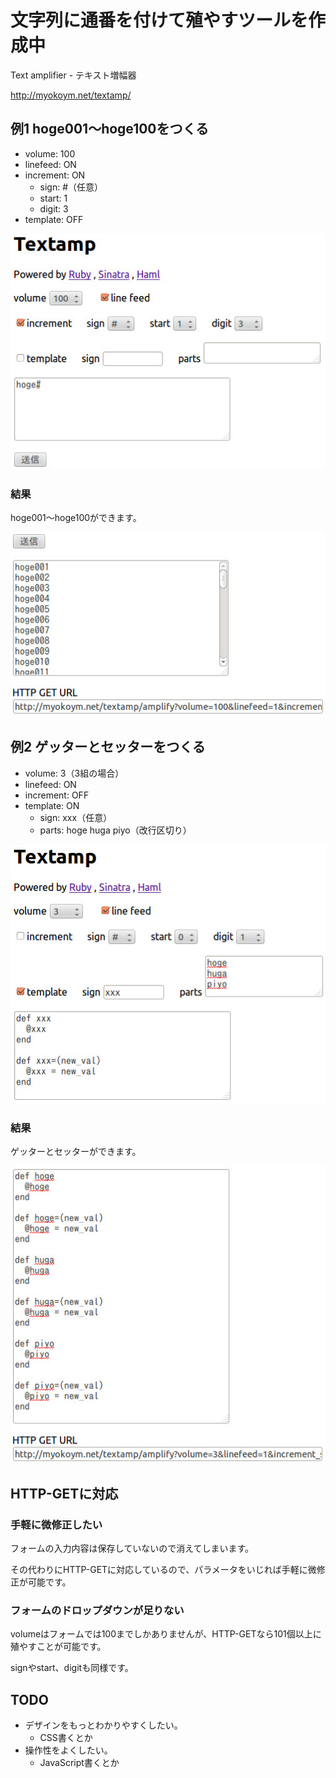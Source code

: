 # 文字列に通番を付けて殖やすツールを作成中

Text amplifier - テキスト増幅器

http://myokoym.net/textamp/

## 例1 hoge001〜hoge100をつくる

* volume: 100
* linefeed: ON
* increment: ON
  * sign: #（任意）
  * start: 1
  * digit: 3
* template: OFF

![textamp_20130127_01](/images/textamp_20130127_01.jpg)

### 結果

hoge001〜hoge100ができます。

![textamp_20130127_02](/images/textamp_20130127_02.jpg)

## 例2 ゲッターとセッターをつくる

* volume: 3（3組の場合）
* linefeed: ON
* increment: OFF
* template: ON
  * sign: xxx（任意）
  * parts: hoge huga piyo（改行区切り）

![textamp_20130127_03](/images/textamp_20130127_03.jpg)

### 結果

ゲッターとセッターができます。

![textamp_20130127_04](/images/textamp_20130127_04.jpg)

## HTTP-GETに対応

### 手軽に微修正したい

フォームの入力内容は保存していないので消えてしまいます。

その代わりにHTTP-GETに対応しているので、パラメータをいじれば手軽に微修正が可能です。

### フォームのドロップダウンが足りない

volumeはフォームでは100までしかありませんが、HTTP-GETなら101個以上に殖やすことが可能です。

signやstart、digitも同様です。

## TODO 

* デザインをもっとわかりやすくしたい。
  * CSS書くとか
* 操作性をよくしたい。
  * JavaScript書くとか

